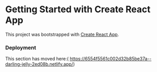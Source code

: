 # Getting Started with Create React App

This project was bootstrapped with [Create React App](https://github.com/facebook/create-react-app).


### Deployment

This section has moved here:( https://6554f5561c002d32b85be37a--darling-jelly-2ed08b.netlify.app/)

